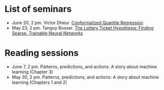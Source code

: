 # List of seminars


* June 20, 2 pm. Victor Dheur. [Conformalized Quantile Regression](https://proceedings.neurips.cc/paper/2019/file/5103c3584b063c431bd1268e9b5e76fb-Paper.pdf)
* May 23, 2 pm. Tanguy Bosser. [The Lottery Ticket Hypothesis: Finding Sparse, Trainable Neural Networks](https://arxiv.org/abs/1803.03635)

# Reading sessions

* June 7, 2 pm. Patterns, predictions, and actions: A story about machine learning (Chapter 3)
* May 30, 2 pm. Patterns, predictions, and actions: A story about machine learning (Chapters 1 and 2) 
